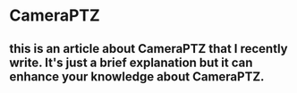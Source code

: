 # CameraPTZ

## this is an article about CameraPTZ that I recently write. It's just a brief explanation but it can enhance your knowledge about CameraPTZ.
